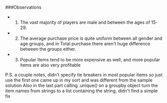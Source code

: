 ###Observations
* 1. The vast majority of players are male and between the ages of 15-29.
* 2. The average purchase price is quite uniform between all gender and age groups, 
     and in Total purchase there aren't huge difference between the groups either.
* 3. Popular Items tend to be more expensive as well, and more popular items are also very profitable

P.S. a couple notes, didn't specify tie breakers in most popular items so just use the first one came up in my sort and was different from the sample solution
     Also in the last part calling .unique() on a groupby object turn the item names from strings to a list containing the string, didn't find a simple fix